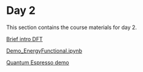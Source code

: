 Day 2
=======================
This section contains the course materials for day 2.

<a href="https://raw.githubusercontent.com/huichiayu/cmse_202_802/main/MSE590/DFT_upload.pdf" target="_blank">Brief intro DFT</a>

[Demo_EnergyFunctional.ipynb](../daily/Day-02/Demo_EnergyFunctional.ipynb)

<a href="https://raw.githubusercontent.com/huichiayu/cmse_202_802/main/MSE590/DFT-Module-Quantum-Espresso-Walkthrough.pdf" target="_blank">Quantum Espresso demo</a>

